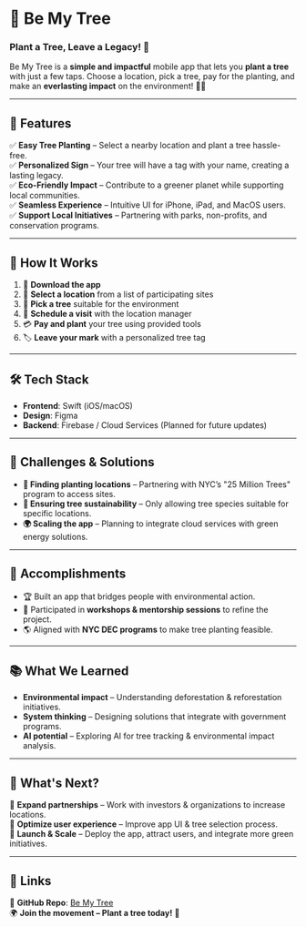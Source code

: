 # 🌳 Be My Tree

### **Plant a Tree, Leave a Legacy!** 🌿

Be My Tree is a **simple and impactful** mobile app that lets you **plant a tree** with just a few taps. Choose a location, pick a tree, pay for the planting, and make an **everlasting impact** on the environment! 🌱💚

---

## 🚀 Features

✅ **Easy Tree Planting** – Select a nearby location and plant a tree hassle-free.  
✅ **Personalized Sign** – Your tree will have a tag with your name, creating a lasting legacy.  
✅ **Eco-Friendly Impact** – Contribute to a greener planet while supporting local communities.  
✅ **Seamless Experience** – Intuitive UI for iPhone, iPad, and MacOS users.  
✅ **Support Local Initiatives** – Partnering with parks, non-profits, and conservation programs.  

---

## 🔧 How It Works

1. 📲 **Download the app**  
2. 📍 **Select a location** from a list of participating sites  
3. 🌳 **Pick a tree** suitable for the environment  
4. 📅 **Schedule a visit** with the location manager  
5. 💳 **Pay and plant** your tree using provided tools  
6. 🏷️ **Leave your mark** with a personalized tree tag  

---

## 🛠️ Tech Stack

- **Frontend**: Swift (iOS/macOS)  
- **Design**: Figma  
- **Backend**: Firebase / Cloud Services (Planned for future updates)  

---

## 🚧 Challenges & Solutions

- **🌱 Finding planting locations** – Partnering with NYC’s "25 Million Trees" program to access sites.  
- **🌿 Ensuring tree sustainability** – Only allowing tree species suitable for specific locations.  
- **🌍 Scaling the app** – Planning to integrate cloud services with green energy solutions.  

---

## 🎉 Accomplishments

- 🏆 Built an app that bridges people with environmental action.  
- 🎤 Participated in **workshops & mentorship sessions** to refine the project.  
- 🌎 Aligned with **NYC DEC programs** to make tree planting feasible.  

---

## 📚 What We Learned

- **Environmental impact** – Understanding deforestation & reforestation initiatives.  
- **System thinking** – Designing solutions that integrate with government programs.  
- **AI potential** – Exploring AI for tree tracking & environmental impact analysis.  

---

## 🚀 What's Next?

🔹 **Expand partnerships** – Work with investors & organizations to increase locations.  
🔹 **Optimize user experience** – Improve app UI & tree selection process.  
🔹 **Launch & Scale** – Deploy the app, attract users, and integrate more green initiatives.  

---

## 🔗 Links

🔗 **GitHub Repo**: [Be My Tree](https://github.com/bhaveshpatil093/be-my-tree)  
🌍 **Join the movement – Plant a tree today!** 🌿

